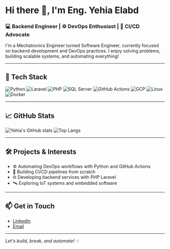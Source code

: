 # Hi there 👋, I'm Eng. Yehia Elabd

### 💻 Backend Engineer | ⚙️ DevOps Enthusiast | 🚀 CI/CD Advocate

I'm a Mechatronics Engineer turned Software Engineer, currently focused on backend development and DevOps practices. I enjoy solving problems, building scalable systems, and automating everything!

---

## 🧰 Tech Stack

![Python](https://img.shields.io/badge/-Python-3776AB?style=flat-square&logo=python&logoColor=white)
![Laravel](https://img.shields.io/badge/-Laravel-F55247?style=flat-square&logo=laravel&logoColor=white)
![PHP](https://img.shields.io/badge/-PHP-777BB4?style=flat-square&logo=php&logoColor=white)
![SQL Server](https://img.shields.io/badge/-SQL%20Server-CC2927?style=flat-square&logo=microsoft-sql-server&logoColor=white)
![GitHub Actions](https://img.shields.io/badge/-GitHub%20Actions-2088FF?style=flat-square&logo=githubactions&logoColor=white)
![GCP](https://img.shields.io/badge/-Google%20Cloud-4285F4?style=flat-square&logo=googlecloud&logoColor=white)
![Linux](https://img.shields.io/badge/-Linux-FCC624?style=flat-square&logo=linux&logoColor=black)
![Docker](https://img.shields.io/badge/-Docker-2496ED?style=flat-square&logo=docker&logoColor=white)

---

## 📈 GitHub Stats

![Yehia's GitHub stats](https://github-readme-stats.vercel.app/api?username=yehiaelabd&show_icons=true&theme=tokyonight)
![Top Langs](https://github-readme-stats.vercel.app/api/top-langs/?username=yehiaelabd&layout=compact&theme=tokyonight)

---

## 🛠️ Projects & Interests

- ⚙️ Automating DevOps workflows with Python and GitHub Actions  
- 🧪 Building CI/CD pipelines from scratch  
- 🌐 Developing backend services with PHP Laravel  
- 🛰️ Exploring IoT systems and embedded software  

---

## 📫 Get in Touch

- [LinkedIn]([https://linkedin.com/in/YOUR_USERNAME](https://www.linkedin.com/in/yehiya-elabd/))
- [Email](mailto:yehiyamostafa121@gmail.com)

---

*Let's build, break, and automate! 💡*
